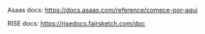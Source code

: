 Asaas docs:
https://docs.asaas.com/reference/comece-por-aqui

RISE docs:
https://risedocs.fairsketch.com/doc
